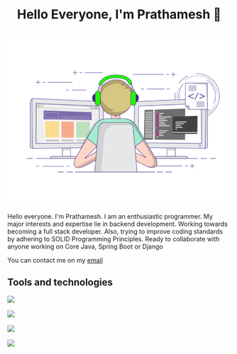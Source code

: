 <h1 align="center"> Hello Everyone, I'm Prathamesh 👋</h1>
<br>
<img src="Assets/programming.gif">

<p>
  Hello everyone. I'm Prathamesh. I am an enthusiastic programmer. My major interests and expertise lie in backend development. Working towards becoming a full stack developer. Also, trying to improve coding standards by adhering to SOLID Programming Principles. Ready to collaborate with anyone working on Core Java, Spring Boot or Django
</p>
<p>
  You can contact me on my <a href="mailto:prathameshsahasrabuddhe@gmail.com">email</a>
</p>

## Tools and technologies
<p>
  <a href="https://skillicons.dev">
    <img src="https://skillicons.dev/icons?i=cpp,python,java" />
  </a>
</p>
<p>
  <a href="https://skillicons.dev">
    <img src="https://skillicons.dev/icons?i=spring,django,flask" />
  </a>
</p>
<p>
  <a href="https://skillicons.dev">
    <img src="https://skillicons.dev/icons?i=mysql,firebase" />
  </a>
</p>
<p>
  <a href="https://skillicons.dev">
    <img src="https://skillicons.dev/icons?i=git,github,vscode,idea" />
  </a>
</p>
